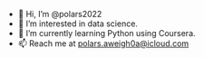 - 👋 Hi, I’m @polars2022
- 👀 I’m interested in data science.
- 🌱 I’m currently learning Python using Coursera.
- 📫 Reach me at polars.aweigh0a@icloud.com

<!---
polars2022/polars2022 is a ✨ special ✨ repository because its `README.md` (this file) appears on your GitHub profile.
You can click the Preview link to take a look at your changes.
--->
